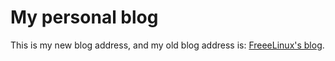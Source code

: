 # My personal blog

This is my new blog address, and my old blog address is: [FreeeLinux's blog](https://blog.csdn.net/FreeeLinux).

